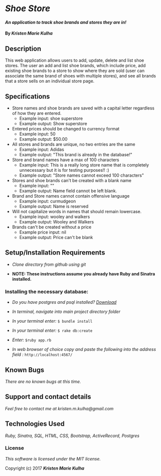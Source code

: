 # _Shoe Store_

#### _An application to track shoe brands and stores they are in!_

#### By _**Kristen Marie Kulha**_

## Description

This web application allows users to add, update, delete and list shoe stores. The user an add and list shoe brands, which include price, add existing shoe brands to a store to show where they are sold (user can associate the same brand of shoes with multiple stores), and see all brands that a store sells on an individual store page.

## Specifications
* Store names and shoe brands are saved with a capital letter regardless of how they are entered.
  * Example input: shoe superstore
  * Example output: Show superstore
* Entered prices should be changed to currency format
  * Example input: 50
  * Example output: $50.00
* All stores and brands are unique, no two entries are the same
  * Example input: Adidas
  * Example output: "This brand is already in the database!"
* Store and brand names have a max of 100 characters
  * Example input: This is a really long store name that is completely unnecessary but it is for testing purposes!! :)
  * Example output: "Store names cannot exceed 100 characters"
* Stores and shoe brands can't be created with a blank name
  * Example input: ""
  * Example output: Name field cannot be left blank.
* Brand and Store names cannot contain offensive language
  * Example input: curmudgeon
  * Example output: Name is reserved
* Will not capitalize words in names that should remain lowercase.
  * Example input: wooley and walkers
  * Example output: Wooley and Walkers
* Brands can't be created without a price
  * Example price input: nil
  * Example output: Price can't be blank

## Setup/Installation Requirements

* _Clone directory from github using git_

* __NOTE: These instructions assume you already have Ruby and Sinatra installed.__

### Installing the necessary database:

* _Do you have postgres and psql installed? [Download](https://www.postgresql.org/download/)_

* _In terminal, navigate into main project directory folder_

* _In your terminal enter:_ ``` $ bundle install ```

* _In your terminal enter:_ ``` $ rake db:create ```

* _Enter:_ ```$ruby app.rb```

* _In web browser of choice copy and paste the following into the address field :_ ```http://localhost:4567/```


## Known Bugs

_There are no known bugs at this time._

## Support and contact details

_Feel free to contact me at kristen.m.kulha@gmail.com_

## Technologies Used

_Ruby, Sinatra, SQL, HTML, CSS, Bootstrap, ActiveRecord, Postgres_

### License

*This software is licensed under the MIT license.*

Copyright (c) 2017 **_Kristen Marie Kulha_**
